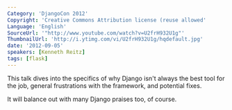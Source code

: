 ```yaml
---
Category: 'DjangoCon 2012'
Copyright: 'Creative Commons Attribution license (reuse allowed'
Language: 'English'
SourceUrl: '"http://www.youtube.com/watch?v=U2frH932U1g"'
ThumbnailUrl: 'http://i.ytimg.com/vi/U2frH932U1g/hqdefault.jpg'
date: '2012-09-05'
speakers: [Kenneth Reitz]
tags: [flask]
---
```

This talk dives into the specifics of why Django isn't always the best tool
for the job, general frustrations with the framework, and potential fixes.

It will balance out with many Django praises too, of course.

